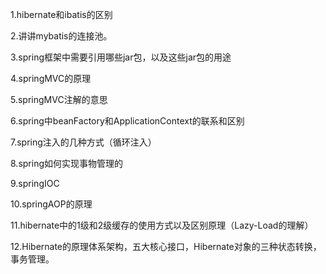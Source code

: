 
1.hibernate和ibatis的区别

2.讲讲mybatis的连接池。

3.spring框架中需要引用哪些jar包，以及这些jar包的用途

4.springMVC的原理

5.springMVC注解的意思

6.spring中beanFactory和ApplicationContext的联系和区别

7.spring注入的几种方式（循环注入）

8.spring如何实现事物管理的

9.springIOC

10.springAOP的原理

11.hibernate中的1级和2级缓存的使用方式以及区别原理（Lazy-Load的理解）

12.Hibernate的原理体系架构，五大核心接口，Hibernate对象的三种状态转换，事务管理。
